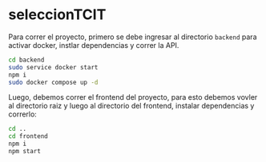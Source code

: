 # seleccionTCIT


Para correr el proyecto, primero se debe ingresar al directorio ```backend``` para activar docker, instlar dependencias y correr la API.

```bash
cd backend
sudo service docker start
npm i
sudo docker compose up -d
```

Luego, debemos correr el frontend del proyecto, para esto debemos vovler al directorio raiz y luego al directorio del frontend, instalar dependencias y correrlo:

```bash
cd ..
cd frontend
npm i
npm start
```